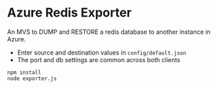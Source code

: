 # Azure Redis Exporter

An MVS to DUMP and RESTORE a redis database to another instance in Azure.

* Enter source and destination values in `config/default.json`
* The port and db settings are common across both clients

```
npm install
node exporter.js

```